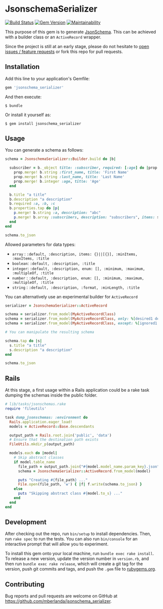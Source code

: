 # JsonschemaSerializer

[![Build Status](https://travis-ci.org/mberlanda/jsonschema_serializer.svg?branch=master)](https://travis-ci.org/mberlanda/jsonschema_serializer)
[![Gem Version](https://badge.fury.io/rb/jsonschema_serializer.svg)](https://badge.fury.io/rb/jsonschema_serializer)
[![Maintainability](https://api.codeclimate.com/v1/badges/7312071a0865c70f5d60/maintainability)](https://codeclimate.com/github/mberlanda/jsonschema_serializer/maintainability)

This purpose of this gem is to generate [JsonSchema](http://json-schema.org/).
This can be achieved with a builder class or an `ActiveRecord` wrapper.

Since the project is still at an early stage, please do not hesitate to [open issues / feature requests](https://github.com/mberlanda/jsonschema_serializer/issues) or fork this repo for pull requests.

## Installation

Add this line to your application's Gemfile:

```ruby
gem 'jsonschema_serializer'
```

And then execute:

    $ bundle

Or install it yourself as:

    $ gem install jsonschema_serializer

## Usage

You can generate a schema as follows:

```ruby
schema = JsonschemaSerializer::Builder.build do |b|

  subscriber = b._object title: :subscriber, required: [:age] do |prop|
    prop.merge! b.string :first_name, title: 'First Name'
    prop.merge! b.string :last_name, title: 'Last Name'
    prop.merge! b.integer :age, title: 'Age'
  end

  b.title "a title"
  b.description "a description"
  b.required :a, :b, :c
  b.properties.tap do |p|
    p.merge! b.string :a, description: "abc"
    p.merge! b.array :subscribers, description: "subscribers", items: subscriber
  end
end

schema.to_json
```

Allowed parameters for data types:

- `array`  : `:default, :description, items: {}||[{}], :minItems, :maxItems, :title`
- `boolean`: `:default, :description, :title`
- `integer`: `:default, :description, enum: [], :minimum, :maximum, :multipleOf, :title`
- `number` : `:default, :description, enum: [], :minimum, :maximum, :multipleOf, :title`
- `string` : `:default, :description, :format, :minLength, :title`

You can alternatively use an experimental builder for `ActiveRecord`


```ruby
serializer = JsonschemaSerializer::ActiveRecord

schema = serializer.from_model(MyActiveRecordClass)
schema = serializer.from_model(MyActiveRecordClass, only: %[desired1 desired2])
schema = serializer.from_model(MyActiveRecordClass, except: %[ignored1 ignored2])

# You can manipulate the resulting schema

schema.tap do |s|
  s.title "a title"
  s.description "a description"
end

schema.to_json
```

## Rails

At this stage, a first usage within a Rails application could be a rake task dumping the schemas inside the public folder.

```rb
# lib/tasks/jsonschemas.rake
require 'fileutils'

task dump_jsonschemas: :environment do
  Rails.application.eager_load!
  models = ActiveRecord::Base.descendants

  output_path = Rails.root.join('public', 'data')
  # Ensure that the destination path exists
  FileUtils.mkdir_p(output_path)

  models.each do |model|
    # Skip abstract classes
    if model.table_name
      file_path = output_path.join("#{model.model_name.param_key}.json")
      schema = JsonschemaSerializer::ActiveRecord.from_model(model)

      puts "Creating #{file_path} ..."
      File.open(file_path, 'w') { |f| f.write(schema.to_json) }
    else
      puts "Skipping abstract class #{model.to_s} ..."
    end
  end
end

```

## Development

After checking out the repo, run `bin/setup` to install dependencies. Then, run `rake spec` to run the tests. You can also run `bin/console` for an interactive prompt that will allow you to experiment.

To install this gem onto your local machine, run `bundle exec rake install`. To release a new version, update the version number in `version.rb`, and then run `bundle exec rake release`, which will create a git tag for the version, push git commits and tags, and push the `.gem` file to [rubygems.org](https://rubygems.org).

## Contributing

Bug reports and pull requests are welcome on GitHub at https://github.com/mberlanda/jsonschema_serializer.
